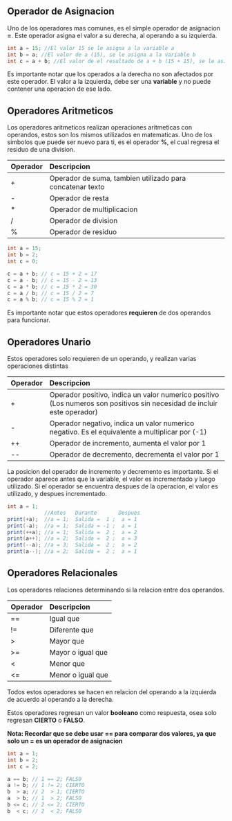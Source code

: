 
## Operador de Asignacion
Uno de los operadores mas comunes, es el simple operador de asignacion **=**. Este operador asigna el valor a su derecha, al operando a su izquierda.

```java
int a = 15; //El valor 15 se le asigna a la variable a
int b = a; //El valor de a (15), se le asigna a la variable b
int c = a + b; //El valor de el resultado de a + b (15 + 15), se le asigna a la variable C
```
Es importante notar que los operados a la derecha no son afectados por este operador. El valor a la izquierda, debe ser una **variable** y no puede contener una operacion de ese lado.

## Operadores Aritmeticos
Los operadores aritmeticos realizan operaciones aritmeticas con operandos, estos son los mismos utilizados en matematicas. Uno de los simbolos que puede ser nuevo para ti, es el operador **%**, el cual regresa el residuo de una division.

|    Operador     |    Descripcion     |  
|:-----------------|:-----------------|
|       +       |       Operador de suma, tambien utilizado para concatenar texto       | 
|       -       |      Operador de resta       | 
|       *       |      Operador de multiplicacion       |  
|       /       |      Operador de division       |  
|       %       |      Operador de residuo       |  

```java
int a = 15; 
int b = 2; 
int c = 0;

c = a + b; // c = 15 + 2 = 17
c = a - b; // c = 15 - 2 = 13
c = a * b; // c = 15 * 2 = 30
c = a / b; // c = 15 / 2 = 7
c = a % b; // c = 15 % 2 = 1
```
Es importante notar que estos operadores **requieren** de dos operandos para funcionar. 

## Operadores Unario
Estos operadores solo requieren de un operando, y realizan varias operaciones distintas

|    Operador     |    Descripcion     |  
|:-----------------|:-----------------|
|       +       |       Operador positivo, indica un valor numerico positivo (Los numeros son positivos sin necesidad de incluir este operador)      | 
|       -       |      Operador negativo, indica un valor numerico negativo. Es el equivalente a multiplicar por (-1)       | 
|       ++       |      Operador de incremento, aumenta el valor por 1       |  
|       --       |      Operador de decremento, decrementa el valor por 1       | 

La posicion del operador de incremento y decremento es importante. Si el operador aparece antes que la variable, el valor es incrementado y luego utilizado. Si el operador se encuentra despues de la operacion, el valor es utilizado, y despues incrementado.

```java
int a = 1;
            //Antes   Durante       Despues
print(+a);  //a = 1;  Salida =  1 ;  a = 1 
print(-a);  //a = 1;  Salida = -1 ;  a = 1
print(++a); //a = 1;  Salida =  2 ;  a = 2
print(a++); //a = 2;  Salida =  2 ;  a = 3
print(--a); //a = 3;  Salida =  2 ;  a = 2
print(a--); //a = 2;  Salida =  2 ;  a = 1
```

## Operadores Relacionales
Los operadores relaciones determinando si la relacion entre dos operandos. 

|    Operador    |    Descripcion     |  
|:---------------|:-----------------|
|       ==       |   Igual que      | 
|       !=       |   Diferente que    | 
|       >        |   Mayor que  | 
|       >=       |   Mayor o igual que    | 
|       <        |   Menor que      | 
|       <=       |   Menor o igual que    | 

Todos estos operadores se hacen en relacion del operando a la izquierda de acuerdo al operando a la derecha. 

Estos operadores regresan un valor **booleano** como respuesta, osea solo regresan **CIERTO** o **FALSO**.

**Nota: Recordar que se debe usar == para comparar dos valores, ya que solo un = es un operador de asignacion**

```java
int a = 1; 
int b = 2;
int c = 2;

a == b; // 1 == 2; FALSO
a != b; // 1 != 2; CIERTO
b  > a; // 2  > 1; CIERTO
a  > b; // 1  > 2; FALSO
b <= c; // 2 <= 2; CIERTO
b  < c; // 2  < 2; FALSO
```